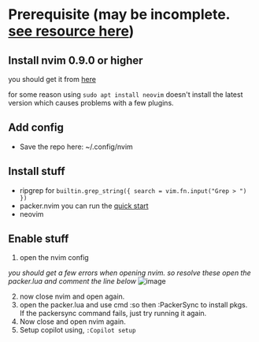 
# Prerequisite (may be incomplete. [see resource here](https://www.youtube.com/watch?v=w7i4amO_zaE))
## Install nvim 0.9.0 or higher

you should get it from [here](https://github.com/neovim/neovim/wiki/Installing-Neovim#linux)

for some reason using ``sudo apt install neovim`` doesn't install the latest version which causes problems with a few plugins.

## Add config
- Save the repo here: ~/.config/nvim

## Install stuff
- ripgrep for `builtin.grep_string({ search = vim.fn.input("Grep > ") })`
- packer.nvim you can run the [quick start](https://github.com/wbthomason/packer.nvim#quickstart)
- neovim

## Enable stuff

1. open the nvim config

*you should get a few errors when opening nvim. so resolve these open the packer.lua and comment the line below*
![image](https://github.com/SolomonRosemite/nvim/assets/60587271/b3ab4b89-999f-4cdf-afa7-7db0ddd21d07)

2. now close nvim and open again.
3. open the packer.lua and use cmd :so then :PackerSync to install pkgs. <br/> If the packersync command fails, just try running it again.
4. Now close and open nvim again.
5. Setup copilot using, `:Copilot setup`
